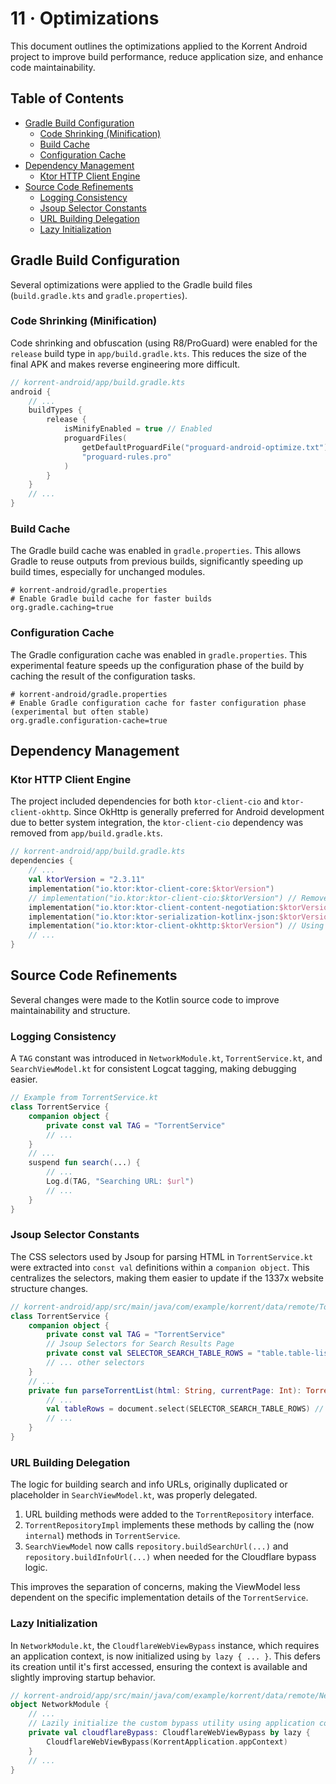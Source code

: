 # 11 · Optimizations

This document outlines the optimizations applied to the Korrent Android project to improve build performance, reduce application size, and enhance code maintainability.

## Table of Contents

- [Gradle Build Configuration](#gradle-build-configuration)
  - [Code Shrinking (Minification)](#code-shrinking-minification)
  - [Build Cache](#build-cache)
  - [Configuration Cache](#configuration-cache)
- [Dependency Management](#dependency-management)
  - [Ktor HTTP Client Engine](#ktor-http-client-engine)
- [Source Code Refinements](#source-code-refinements)
  - [Logging Consistency](#logging-consistency)
  - [Jsoup Selector Constants](#jsoup-selector-constants)
  - [URL Building Delegation](#url-building-delegation)
  - [Lazy Initialization](#lazy-initialization)

## Gradle Build Configuration

Several optimizations were applied to the Gradle build files (`build.gradle.kts` and `gradle.properties`).

### Code Shrinking (Minification)

Code shrinking and obfuscation (using R8/ProGuard) were enabled for the `release` build type in `app/build.gradle.kts`. This reduces the size of the final APK and makes reverse engineering more difficult.

```kotlin
// korrent-android/app/build.gradle.kts
android {
    // ...
    buildTypes {
        release {
            isMinifyEnabled = true // Enabled
            proguardFiles(
                getDefaultProguardFile("proguard-android-optimize.txt"),
                "proguard-rules.pro"
            )
        }
    }
    // ...
}
```

### Build Cache

The Gradle build cache was enabled in `gradle.properties`. This allows Gradle to reuse outputs from previous builds, significantly speeding up build times, especially for unchanged modules.

```properties
# korrent-android/gradle.properties
# Enable Gradle build cache for faster builds
org.gradle.caching=true
```

### Configuration Cache

The Gradle configuration cache was enabled in `gradle.properties`. This experimental feature speeds up the configuration phase of the build by caching the result of the configuration tasks.

```properties
# korrent-android/gradle.properties
# Enable Gradle configuration cache for faster configuration phase (experimental but often stable)
org.gradle.configuration-cache=true
```

## Dependency Management

### Ktor HTTP Client Engine

The project included dependencies for both `ktor-client-cio` and `ktor-client-okhttp`. Since OkHttp is generally preferred for Android development due to better system integration, the `ktor-client-cio` dependency was removed from `app/build.gradle.kts`.

```kotlin
// korrent-android/app/build.gradle.kts
dependencies {
    // ...
    val ktorVersion = "2.3.11"
    implementation("io.ktor:ktor-client-core:$ktorVersion")
    // implementation("io.ktor:ktor-client-cio:$ktorVersion") // Removed CIO engine
    implementation("io.ktor:ktor-client-content-negotiation:$ktorVersion")
    implementation("io.ktor:ktor-serialization-kotlinx-json:$ktorVersion")
    implementation("io.ktor:ktor-client-okhttp:$ktorVersion") // Using OkHttp engine
    // ...
}
```

## Source Code Refinements

Several changes were made to the Kotlin source code to improve maintainability and structure.

### Logging Consistency

A `TAG` constant was introduced in `NetworkModule.kt`, `TorrentService.kt`, and `SearchViewModel.kt` for consistent Logcat tagging, making debugging easier.

```kotlin
// Example from TorrentService.kt
class TorrentService {
    companion object {
        private const val TAG = "TorrentService"
        // ...
    }
    // ...
    suspend fun search(...) {
        // ...
        Log.d(TAG, "Searching URL: $url")
        // ...
    }
}
```

### Jsoup Selector Constants

The CSS selectors used by Jsoup for parsing HTML in `TorrentService.kt` were extracted into `const val` definitions within a `companion object`. This centralizes the selectors, making them easier to update if the 1337x website structure changes.

```kotlin
// korrent-android/app/src/main/java/com/example/korrent/data/remote/TorrentService.kt
class TorrentService {
    companion object {
        private const val TAG = "TorrentService"
        // Jsoup Selectors for Search Results Page
        private const val SELECTOR_SEARCH_TABLE_ROWS = "table.table-list tbody tr"
        // ... other selectors
    }
    // ...
    private fun parseTorrentList(html: String, currentPage: Int): TorrentResult {
        // ...
        val tableRows = document.select(SELECTOR_SEARCH_TABLE_ROWS) // Using constant
        // ...
    }
}
```

### URL Building Delegation

The logic for building search and info URLs, originally duplicated or placeholder in `SearchViewModel.kt`, was properly delegated.
1.  URL building methods were added to the `TorrentRepository` interface.
2.  `TorrentRepositoryImpl` implements these methods by calling the (now `internal`) methods in `TorrentService`.
3.  `SearchViewModel` now calls `repository.buildSearchUrl(...)` and `repository.buildInfoUrl(...)` when needed for the Cloudflare bypass logic.

This improves the separation of concerns, making the ViewModel less dependent on the specific implementation details of the `TorrentService`.

### Lazy Initialization

In `NetworkModule.kt`, the `CloudflareWebViewBypass` instance, which requires an application context, is now initialized using `by lazy { ... }`. This defers its creation until it's first accessed, ensuring the context is available and slightly improving startup behavior.

```kotlin
// korrent-android/app/src/main/java/com/example/korrent/data/remote/NetworkModule.kt
object NetworkModule {
    // ...
    // Lazily initialize the custom bypass utility using application context
    private val cloudflareBypass: CloudflareWebViewBypass by lazy {
        CloudflareWebViewBypass(KorrentApplication.appContext)
    }
    // ...
}